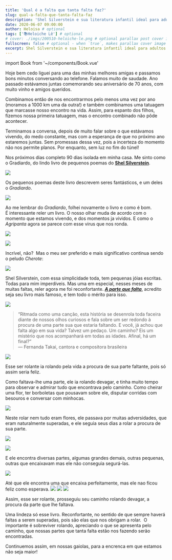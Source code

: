 ```yaml
---
title: 'Qual é a falta que tanta falta faz?'
slug: qual-a-falta-que-tanta-falta-faz
description: 'Shel Silverstein e sua literatura infantil ideal para adultos.'
date: 2020-06-07 09:00:00
author: Heloisa # optional
tags: ['📚Heloiche Lê'] # optional
# cover: ./imgs/200510-heloiche-le.png # optional parallax post cover image
fullscreen: false # optional - when `true`, makes parallax cover image take up full viewport height
excerpt: Shel Silverstein e sua literatura infantil ideal para adultos.' # optional
---
```


import Book from '~/components/Book.vue'

Hoje bem cedo liguei para uma das minhas melhores amigas e passamos bons minutos conversando ao telefone. Falamos muito de saudade. Ano passado estávamos juntas comemorando seu aniversário de 70 anos, com muito vinho e amigos queridos.

Combinamos então de nos encontrarmos pelo menos uma vez por ano (moramos a 1000 km uma da outra!) e também combinamos uma tatuagem que marcasse nosso encontro na vida. Assim, para espanto dos filhos, fizemos nossa primeira tatuagem, mas o encontro combinado não pôde acontecer.

Terminamos a conversa, depois de muito falar sobre o que estávamos vivendo, do medo constante, mas com a esperança de que no próximo ano estaremos juntas. Sem promessas dessa vez, pois a incerteza do momento não nos permite planos. Por enquanto, sem luz no fim do túnel!

Nos próximos dias completo 90 dias isolada em minha casa. Me sinto como o Gradiardo, do lindo livro de pequenos poemas do **[Shel Silverstein](https://youtu.be/6br91GvkBO0)**.

<book title="Fuja do Garabuja: E outros seres fant&aacute;sticos" author="Shel Silverstein" link="https://amzn.to/30dVAMF">
<a target="_blank"  href="https://www.amazon.com.br/gp/product/8574069108/ref=as_li_tl?ie=UTF8&camp=1789&creative=9325&creativeASIN=8574069108&linkCode=as2&tag=heloiche01-20&linkId=766913f4669489455d5bfa8861f9d67e"><img border="0" src="//ws-na.amazon-adsystem.com/widgets/q?_encoding=UTF8&MarketPlace=BR&ASIN=8574069108&ServiceVersion=20070822&ID=AsinImage&WS=1&Format=_SL250_&tag=heloiche01-20" ></a>
</book>

Os pequenos poemas deste livro descrevem seres fantásticos, e um deles o *Gradiardo*.

![](./imgs/shel-silverstein/gradiardo.jpeg)

Ao me lembrar do _Gradiardo_, folhei novamente o livro e como é bom. É interessante reler um livro. O nosso olhar muda de acordo com o momento que estamos vivendo, e dos momentos ja vividos. E como o _Agripanta_ agora se parece com esse virus que nos ronda.

![](./imgs/shel-silverstein/agripanta01.jpeg)

![](./imgs/shel-silverstein/agripanta02.jpeg)

Incrível, não?  Mas o meu ser preferido e mais significativo continua sendo o peludo _Cherote_:

![](./imgs/shel-silverstein/cherote.jpeg)

Shel Silverstein, com essa simplicidade toda, tem pequenas jóias escritas. Todas para mim imperdíveis. Mas uma em especial, nesses meses de muitas faltas, reler agora me foi reconfortante. **_[A parte que falta](https://amzn.to/2YaEwoj)_**, acredito seja seu livro mais famoso, e tem todo o mérito para isso.

<book title="A parte que falta" author="Shel Silverstein" link="https://amzn.to/2YaEwoj">
<a target="_blank"  href="https://www.amazon.com.br/gp/product/8574068179/ref=as_li_tl?ie=UTF8&camp=1789&creative=9325&creativeASIN=8574068179&linkCode=as2&tag=heloiche01-20&linkId=b207d74b07c19ae5fb6c1b90f0245f83"><img border="0" src="//ws-na.amazon-adsystem.com/widgets/q?_encoding=UTF8&MarketPlace=BR&ASIN=8574068179&ServiceVersion=20070822&ID=AsinImage&WS=1&Format=_SL250_&tag=heloiche01-20" ></a>
</book>

> “Ritmada como uma canção, esta história se desenrola toda faceira diante de nossos olhos curiosos e fala sobre um ser redondo à procura de uma parte sua que estaria faltando. E você, já achou que falta algo em sua vida? Talvez um pedaço. Um caminho? Eis um mistério que nos acompanhará em todas as idades. Afinal, há um final?”  
> — Fernanda Takai, cantora e compositora brasileira

![](./imgs/shel-silverstein/falta01.jpeg)

Esse ser rolante ia rolando pela vida a procura de sua parte faltante, pois só assim seria feliz.

Como faltava-lhe uma parte, ele ia rolando devagar, e tinha muito tempo para observar e admirar tudo que encontrava pelo caminho. Como cheirar uma flor, ter borboletas que pousavam sobre ele, disputar corridas com besouros e conversar com minhocas.

![](./imgs/shel-silverstein/falta02.jpeg)

Neste rolar nem tudo eram flores, ele passava por muitas adversidades, que eram naturalmente superadas, e ele seguia seus dias a rolar a procura de sua parte.

![](./imgs/shel-silverstein/falta03.jpeg)

![](./imgs/shel-silverstein/falta04.jpeg)

E ele encontra diversas partes, algumas grandes demais, outras pequenas, outras que encaixavam mas ele não conseguia segurá-las.

![](./imgs/shel-silverstein/falta05.jpeg)

Até que ele encontra uma que encaixa perfeitamente, mas ele nao ficou feliz como esperava.
![](./imgs/shel-silverstein/falta06.jpeg)
![](./imgs/shel-silverstein/falta07.jpeg)
![](./imgs/shel-silverstein/falta08.jpeg)

Assim, esse ser rolante, prosseguiu seu caminho rolando devagar, a procura da parte que lhe faltava.

Uma lindeza só esse livro. Reconfortante, no sentido de que sempre haverá faltas a serem superadas, pois são elas que nos obrigam a rolar.  O importante é sobreviver rolando, apreciando o que se apresenta pelo caminho, que nossas partes que tanta falta estão nos fazendo serão encontradas.

Continuemos assim, em nossas gaiolas, para a encrenca em que estamos não seja maior!

